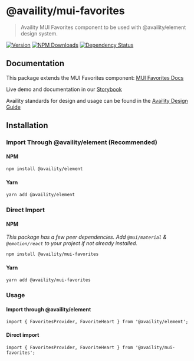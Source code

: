 # @availity/mui-favorites

> Availity MUI Favorites component to be used with @availity/element design system.

[![Version](https://img.shields.io/npm/v/@availity/mui-favorites.svg?style=for-the-badge)](https://www.npmjs.com/package/@availity/mui-favorites)
[![NPM Downloads](https://img.shields.io/npm/dt/@availity/mui-favorites.svg?style=for-the-badge)](https://www.npmjs.com/package/@availity/mui-favorites)
[![Dependency Status](https://img.shields.io/librariesio/release/npm/@availity/mui-favorites?style=for-the-badge)](https://github.com/Availity/element/blob/main/packages/mui-favorites/package.json)

## Documentation

This package extends the MUI Favorites component: [MUI Favorites Docs](https://mui.com/components/favorites/)

Live demo and documentation in our [Storybook](https://availity.github.io/element/?path=/docs/components-favorites-introduction--docs)

Availity standards for design and usage can be found in the [Availity Design Guide](https://zeroheight.com/2e36e50c7)

## Installation

### Import Through @availity/element (Recommended)

#### NPM

```bash
npm install @availity/element
```

#### Yarn

```bash
yarn add @availity/element
```

### Direct Import

#### NPM

_This package has a few peer dependencies. Add `@mui/material` & `@emotion/react` to your project if not already installed._

```bash
npm install @availity/mui-favorites
```

#### Yarn

```bash
yarn add @availity/mui-favorites
```

### Usage

#### Import through @availity/element

```tsx
import { FavoritesProvider, FavoriteHeart } from '@availity/element';
```

#### Direct import

```tsx
import { FavoritesProvider, FavoriteHeart } from '@availity/mui-favorites';
```

